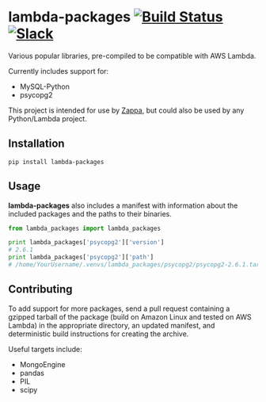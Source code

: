 # lambda-packages [![Build Status](https://travis-ci.org/Miserlou/lambda-packages.svg)](https://travis-ci.org/Miserlou/lambda-packages) [![Slack](https://img.shields.io/badge/chat-slack-ff69b4.svg)](https://slackautoinviter.herokuapp.com/)
Various popular libraries, pre-compiled to be compatible with AWS Lambda.

Currently includes support for:

* MySQL-Python
* psycopg2

This project is intended for use by [Zappa](https://github.com/Miserlou/Zappa), but could also be used by any Python/Lambda project.

## Installation

    pip install lambda-packages

## Usage

**lambda-packages** also includes a manifest with information about the included packages and the paths to their binaries.

```python
from lambda_packages import lambda_packages

print lambda_packages['psycopg2']['version'] 
# 2.6.1
print lambda_packages['psycopg2']['path'] 
# /home/YourUsername/.venvs/lambda_packages/psycopg2/psycopg2-2.6.1.tar.gz
```

## Contributing

To add support for more packages, send a pull request containing a gzipped tarball of the package (build on Amazon Linux and tested on AWS Lambda) in the appropriate directory, an updated manifest, and deterministic build instructions for creating the archive.

Useful targets include:

* MongoEngine
* pandas
* PIL
* scipy

